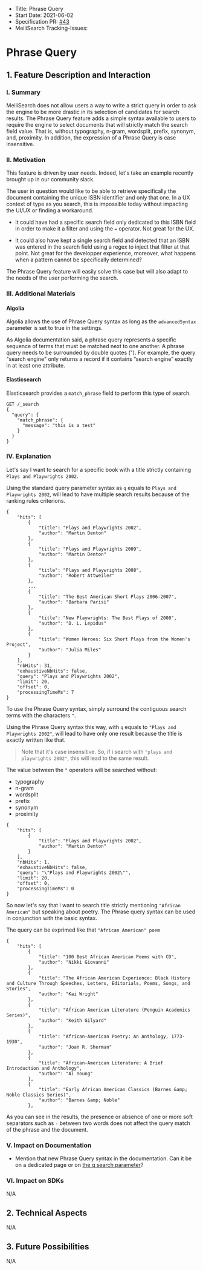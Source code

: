 - Title: Phrase Query
- Start Date: 2021-06-02
- Specification PR: [#43](https://github.com/meilisearch/specifications/pull/43)
- MeiliSearch Tracking-Issues:

# Phrase Query

## 1. Feature Description and Interaction

### I. Summary

MeiliSearch does not allow users a way to write a strict query in order to ask the engine to be more drastic in its selection of candidates for search results. The Phrase Query feature adds a simple syntax available to users to require the engine to select documents that will strictly match the search field value. That is, without typography, n-gram, wordsplit, prefix, synonym, and, proximity. In addition, the expression of a Phrase Query is case insensitive.

### II. Motivation

This feature is driven by user needs. Indeed, let's take an example recently brought up in our community slack.

The user in question would like to be able to retrieve specifically the document containing the unique ISBN identifier and only that one. In a UX context of type as you search, this is impossible today without impacting the UI/UX or finding a workaround.

- It could have had a specific search field only dedicated to this ISBN field in order to make it a filter and using the `=` operator. Not great for the UX.

- It could also have kept a single search field and detected that an ISBN was entered in the search field using a regex to inject that filter at that point. Not great for the developper experience, moreover, what happens when a pattern cannot be specifically determined?

The Phrase Query feature will easily solve this case but will also adapt to the needs of the user performing the search.

### III. Additional Materials

#### Algolia

Algolia allows the use of Phrase Query syntax as long as the `advancedSyntax` parameter is set to true in the settings.

As Algolia documentation said, a phrase query represents a specific sequence of terms that must be matched next to one another. A phrase query needs to be surrounded by double quotes ("). For example, the query "search engine" only returns a record if it contains “search engine” exactly in at least one attribute.

#### Elasticsearch

Elasticsearch provides a `match_phrase` field to perform this type of search.

```
GET /_search
{
  "query": {
    "match_phrase": {
      "message": "this is a test"
    }
  }
}
```

### IV. Explanation

Let's say I want to search for a specific book with a title strictly containing `Plays and Playwrights 2002`.

Using the standard query parameter syntax as `q` equals to `Plays and Playwrights 2002`, will lead to have multiple search results because of the ranking rules criterions.

```
{
    "hits": [
        {
            "title": "Plays and Playwrights 2002",
            "author": "Martin Denton"
        },
        {
            "title": "Plays and Playwrights 2009",
            "author": "Martin Denton"
        },
        {
            "title": "Plays and Playwrights 2008",
            "author": "Robert Attweiler"
        },
        ...
        {
            "title": "The Best American Short Plays 2006-2007",
            "author": "Barbara Parisi"
        },
        {
            "title": "New Playwrights: The Best Plays of 2000",
            "author": "D. L. Lepidus"
        },
        {
            "title": "Women Heroes: Six Short Plays from the Women's Project",
            "author": "Julia Miles"
        }
    ],
    "nbHits": 31,
    "exhaustiveNbHits": false,
    "query": "Plays and Playwrights 2002",
    "limit": 20,
    "offset": 0,
    "processingTimeMs": 7
}
```

To use the Phrase Query syntax, simply surround the contiguous search terms with the characters `"`.

Using the Phrase Query syntax this way, with `q` equals to `"Plays and Playwrights 2002"`, will lead to have only one result because the title is exactly written like that.

> Note that it's case insensitive. So, if i search with `"plays and playwrights 2002"`, this will lead to the same result.

The value between the `"` operators will be searched without:

- typography
- n-gram
- wordsplit
- prefix
- synonym
- proximity


```
{
    "hits": [
        {
            "title": "Plays and Playwrights 2002",
            "author": "Martin Denton"
        }
    ],
    "nbHits": 1,
    "exhaustiveNbHits": false,
    "query": "\"Plays and Playwrights 2002\"",
    "limit": 20,
    "offset": 0,
    "processingTimeMs": 0
}
```

So now let's say that i want to search title strictly mentioning `"African American"` but speaking about poetry. The Phrase query syntax can be used in conjunction with the basic syntax.

The query can be exprimed like that `"African American" poem`

```
{
    "hits": [
        {
            "title": "100 Best African American Poems with CD",
            "author": "Nikki Giovanni"
        },
        {
            "title": "The African American Experience: Black History and Culture Through Speeches, Letters, Editorials, Poems, Songs, and Stories",
            "author": "Kai Wright"
        },
        {
            "title": "African American Literature (Penguin Academics Series)",
            "author": "Keith Gilyard"
        },
        {
            "title": "African-American Poetry: An Anthology, 1773-1930",
            "author": "Joan R. Sherman"
        },
        {
            "title": "African-American Literature: A Brief Introduction and Anthology",
            "author": "Al Young"
        },
        {
            "title": "Early African American Classics (Barnes &amp; Noble Classics Series)",
            "author": "Barnes &amp; Noble"
        },
```

As you can see in the results, the presence or absence of one or more soft separators such as `-` between two words does not affect the query match of the phrase and the document.

### V. Impact on Documentation

- Mention that new Phrase Query syntax in the documentation. Can it be on a dedicated page or on [the q search parameter](https://docs.meilisearch.com/reference/features/search_parameters.html#query-q)?

### VI. Impact on SDKs
N/A

## 2. Technical Aspects
N/A

## 3. Future Possibilities
N/A

